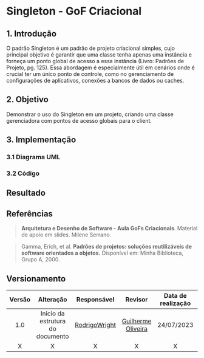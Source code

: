 # Singleton - GoF Criacional

## 1. Introdução

O padrão Singleton é um padrão de projeto criacional simples, cujo principal objetivo é garantir que uma classe tenha apenas uma instância e forneça um ponto global de acesso a essa instância (Livro: Padrões de Projeto, pg. 125). Essa abordagem é especialmente útil em cenários onde é crucial ter um único ponto de controle, como no gerenciamento de configurações de aplicativos, conexões a bancos de dados ou caches.

## 2. Objetivo

Demonstrar o uso do Singleton em um projeto, criando uma classe gerenciadora com pontos de acesso globais para o client.

## 3. Implementação
### 3.1 Diagrama UML

### 3.2 Código

## Resultado

## Referências

> **Arquitetura e Desenho de Software - Aula GoFs Criacionais**. Material de apoio em slides. Milene Serrano.

> Gamma, Erich, et al. **Padrões de projetos: soluções reutilizáveis de software orientados a objetos.** Disponível em: Minha Biblioteca, Grupo A, 2000.

## Versionamento

| Versão | Alteração |  Responsável  | Revisor | Data de realização | Data de revisão |
| :------: | :---: | :-----: | :----: | :----: | :-----: |
| 1.0    | Inicio da estrutura do documento | [RodrigoWright](https://github.com/RodrigoWright) | [Guilherme Oliveira](https://github.com/GG555-13) | 24/07/2023 | 24/07/2023 |
| X | X | X | X | X | X | 





